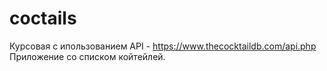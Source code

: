 # coctails

Курсовая с ипользованием API - https://www.thecocktaildb.com/api.php
Приложение со списком койтейлей.


